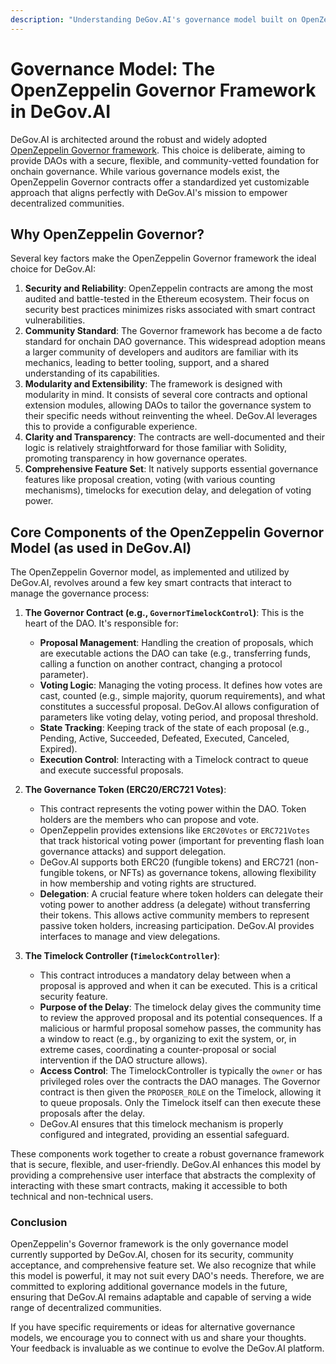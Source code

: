 ```yaml
---
description: "Understanding DeGov.AI's governance model built on OpenZeppelin Governor framework - providing secure, flexible, and community-vetted onchain governance for DAOs."
---
```


# Governance Model: The OpenZeppelin Governor Framework in DeGov.AI

DeGov.AI is architected around the robust and widely adopted [OpenZeppelin Governor framework](https://docs.openzeppelin.com/contracts/4.x/api/governance). This choice is deliberate, aiming to provide DAOs with a secure, flexible, and community-vetted foundation for onchain governance. While various governance models exist, the OpenZeppelin Governor contracts offer a standardized yet customizable approach that aligns perfectly with DeGov.AI's mission to empower decentralized communities.

## Why OpenZeppelin Governor?

Several key factors make the OpenZeppelin Governor framework the ideal choice for DeGov.AI:

1.  **Security and Reliability**: OpenZeppelin contracts are among the most audited and battle-tested in the Ethereum ecosystem. Their focus on security best practices minimizes risks associated with smart contract vulnerabilities.
2.  **Community Standard**: The Governor framework has become a de facto standard for onchain DAO governance. This widespread adoption means a larger community of developers and auditors are familiar with its mechanics, leading to better tooling, support, and a shared understanding of its capabilities.
3.  **Modularity and Extensibility**: The framework is designed with modularity in mind. It consists of several core contracts and optional extension modules, allowing DAOs to tailor the governance system to their specific needs without reinventing the wheel. DeGov.AI leverages this to provide a configurable experience.
4.  **Clarity and Transparency**: The contracts are well-documented and their logic is relatively straightforward for those familiar with Solidity, promoting transparency in how governance operates.
5.  **Comprehensive Feature Set**: It natively supports essential governance features like proposal creation, voting (with various counting mechanisms), timelocks for execution delay, and delegation of voting power.

## Core Components of the OpenZeppelin Governor Model (as used in DeGov.AI)

The OpenZeppelin Governor model, as implemented and utilized by DeGov.AI, revolves around a few key smart contracts that interact to manage the governance process:

1.  **The Governor Contract (e.g., `GovernorTimelockControl`)**: This is the heart of the DAO. It's responsible for:
    *   **Proposal Management**: Handling the creation of proposals, which are executable actions the DAO can take (e.g., transferring funds, calling a function on another contract, changing a protocol parameter).
    *   **Voting Logic**: Managing the voting process. It defines how votes are cast, counted (e.g., simple majority, quorum requirements), and what constitutes a successful proposal. DeGov.AI allows configuration of parameters like voting delay, voting period, and proposal threshold.
    *   **State Tracking**: Keeping track of the state of each proposal (e.g., Pending, Active, Succeeded, Defeated, Executed, Canceled, Expired).
    *   **Execution Control**: Interacting with a Timelock contract to queue and execute successful proposals.

2.  **The Governance Token (ERC20/ERC721 Votes)**:
    *   This contract represents the voting power within the DAO. Token holders are the members who can propose and vote.
    *   OpenZeppelin provides extensions like `ERC20Votes` or `ERC721Votes` that track historical voting power (important for preventing flash loan governance attacks) and support delegation.
    *   DeGov.AI supports both ERC20 (fungible tokens) and ERC721 (non-fungible tokens, or NFTs) as governance tokens, allowing flexibility in how membership and voting rights are structured.
    *   **Delegation**: A crucial feature where token holders can delegate their voting power to another address (a delegate) without transferring their tokens. This allows active community members to represent passive token holders, increasing participation. DeGov.AI provides interfaces to manage and view delegations.

3.  **The Timelock Controller (`TimelockController`)**: 
    *   This contract introduces a mandatory delay between when a proposal is approved and when it can be executed. This is a critical security feature.
    *   **Purpose of the Delay**: The timelock delay gives the community time to review the approved proposal and its potential consequences. If a malicious or harmful proposal somehow passes, the community has a window to react (e.g., by organizing to exit the system, or, in extreme cases, coordinating a counter-proposal or social intervention if the DAO structure allows).
    *   **Access Control**: The TimelockController is typically the `owner` or has privileged roles over the contracts the DAO manages. The Governor contract is then given the `PROPOSER_ROLE` on the Timelock, allowing it to queue proposals. Only the Timelock itself can then execute these proposals after the delay.
    *   DeGov.AI ensures that this timelock mechanism is properly configured and integrated, providing an essential safeguard.

These components work together to create a robust governance framework that is secure, flexible, and user-friendly. DeGov.AI enhances this model by providing a comprehensive user interface that abstracts the complexity of interacting with these smart contracts, making it accessible to both technical and non-technical users.

### Conclusion

OpenZeppelin's Governor framework is the only governance model currently supported by DeGov.AI, chosen for its security, community acceptance, and comprehensive feature set. We also recognize that while this model is powerful, it may not suit every DAO's needs. Therefore, we are committed to exploring additional governance models in the future, ensuring that DeGov.AI remains adaptable and capable of serving a wide range of decentralized communities. 

If you have specific requirements or ideas for alternative governance models, we encourage you to connect with us and share your thoughts. Your feedback is invaluable as we continue to evolve the DeGov.AI platform.
